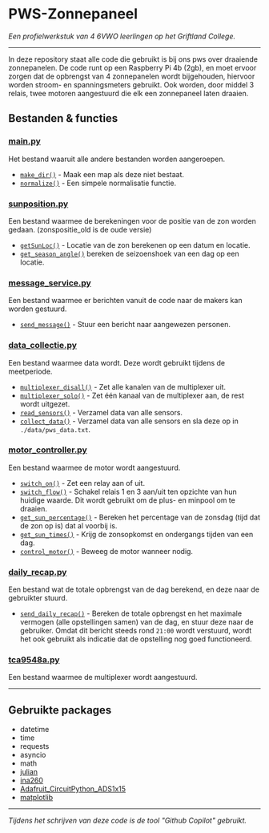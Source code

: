 # PWS-Zonnepaneel
*Een profielwerkstuk van 4 6VWO leerlingen op het Griftland College.*
***

In deze repository staat alle code die gebruikt is bij ons pws over draaiende zonnepanelen. De code runt op een Raspberry Pi 4b (2gb), en moet ervoor zorgen dat de opbrengst van 4 zonnepanelen wordt bijgehouden, hiervoor worden stroom- en spanningsmeters gebruikt. Ook worden, door middel 3 relais, twee motoren aangestuurd die elk een zonnepaneel laten draaien.

## Bestanden & functies
### [main.py](https://github.com/LolligeGerrit/PWS-Zonnepaneel/blob/main/main.py)
Het bestand waaruit alle andere bestanden worden aangeroepen.
- [`make_dir()`](https://github.com/LolligeGerrit/PWS-Zonnepaneel/blob/bdd85e04ab0c849ad3ada186bf3aaa13d022998c/main.py#L27) - Maak een map als deze niet bestaat.
- [`normalize()`](https://github.com/LolligeGerrit/PWS-Zonnepaneel/blob/bdd85e04ab0c849ad3ada186bf3aaa13d022998c/main.py#L35) - Een simpele normalisatie functie.

### [sunposition.py](https://github.com/LolligeGerrit/PWS-Zonnepaneel/blob/main/sunposition.py)
Een bestand waarmee de berekeningen voor de positie van de zon worden gedaan. (zonspositie_old is de oude versie)
- [`getSunLoc()`](https://github.com/LolligeGerrit/PWS-Zonnepaneel/blob/bdd85e04ab0c849ad3ada186bf3aaa13d022998c/sunposition.py#L20) - Locatie van de zon berekenen op een datum en locatie.
- [`get_season_angle()`](https://github.com/LolligeGerrit/PWS-Zonnepaneel/blob/bdd85e04ab0c849ad3ada186bf3aaa13d022998c/sunposition.py#L97) bereken de seizoenshoek van een dag op een locatie.

### [message_service.py](https://github.com/LolligeGerrit/PWS-Zonnepaneel/blob/main/message_service.py)
Een bestand waarmee er berichten vanuit de code naar de makers kan worden gestuurd.
- [`send_message()`](https://github.com/LolligeGerrit/PWS-Zonnepaneel/blob/bdd85e04ab0c849ad3ada186bf3aaa13d022998c/message_service.py#L8) - Stuur een bericht naar aangewezen personen.

### [data_collectie.py](https://github.com/LolligeGerrit/PWS-Zonnepaneel/blob/main/data_collection.py)
Een bestand waarmee data wordt. Deze wordt gebruikt tijdens de meetperiode.
- [`multiplexer_disall()`](https://github.com/LolligeGerrit/PWS-Zonnepaneel/blob/bdd85e04ab0c849ad3ada186bf3aaa13d022998c/data_collection.py#L19) - Zet alle kanalen van de multiplexer uit.
- [`multiplexer_solo()`](https://github.com/LolligeGerrit/PWS-Zonnepaneel/blob/bdd85e04ab0c849ad3ada186bf3aaa13d022998c/data_collection.py#L25) - Zet één kanaal van de multiplexer aan, de rest wordt uitgezet.
- [`read_sensors()`](https://github.com/LolligeGerrit/PWS-Zonnepaneel/blob/bdd85e04ab0c849ad3ada186bf3aaa13d022998c/data_collection.py#L33) - Verzamel data van alle sensors.
- [`collect_data()`](https://github.com/LolligeGerrit/PWS-Zonnepaneel/blob/bdd85e04ab0c849ad3ada186bf3aaa13d022998c/data_collection.py#L51) - Verzamel data van alle sensors en sla deze op in `./data/pws_data.txt`.

### [motor_controller.py](https://github.com/LolligeGerrit/PWS-Zonnepaneel/blob/main/motor_controller.py)
Een bestand waarmee de motor wordt aangestuurd.
- [`switch_on()`](https://github.com/LolligeGerrit/PWS-Zonnepaneel/blob/bdd85e04ab0c849ad3ada186bf3aaa13d022998c/motor_controller.py#L20) - Zet een relay aan of uit.
- [`switch_flow()`](https://github.com/LolligeGerrit/PWS-Zonnepaneel/blob/bdd85e04ab0c849ad3ada186bf3aaa13d022998c/motor_controller.py#L67) - Schakel relais 1 en 3 aan/uit ten opzichte van hun huidige waarde. Dit wordt gebruikt om de plus- en minpool om te draaien.
- [`get_sun_percentage()`](https://github.com/LolligeGerrit/PWS-Zonnepaneel/blob/bdd85e04ab0c849ad3ada186bf3aaa13d022998c/motor_controller.py#L86) - Bereken het percentage van de zonsdag (tijd dat de zon op is) dat al voorbij is.
- [`get_sun_times()`](https://github.com/LolligeGerrit/PWS-Zonnepaneel/blob/bdd85e04ab0c849ad3ada186bf3aaa13d022998c/motor_controller.py#L103) - Krijg de zonsopkomst en ondergangs tijden van een dag.
- [`control_motor()`](https://github.com/LolligeGerrit/PWS-Zonnepaneel/blob/bdd85e04ab0c849ad3ada186bf3aaa13d022998c/motor_controller.py#L112) - Beweeg de motor wanneer nodig.

### [daily_recap.py](https://github.com/LolligeGerrit/PWS-Zonnepaneel/blob/main/daily_recap.py)
Een bestand wat de totale opbrengst van de dag berekend, en deze naar de gebruikter stuurd.
- [`send_daily_recap()`](https://github.com/LolligeGerrit/PWS-Zonnepaneel/blob/bdd85e04ab0c849ad3ada186bf3aaa13d022998c/daily_recap.py#L9) - Bereken de totale opbrengst en het maximale vermogen (alle opstellingen samen) van de dag, en stuur deze naar de gebruiker. Omdat dit bericht steeds rond `21:00` wordt verstuurd, wordt het ook gebruikt als indicatie dat de opstelling nog goed functioneerd.

### [tca9548a.py](https://github.com/IRNAS/tca9548a-python) <br>

Een bestand waarmee de multiplexer wordt aangestuurd.

***

## Gebruikte packages
- datetime
- time
- requests
- asyncio
- math
- [julian](https://github.com/dannyzed/julian)
- [ina260](https://github.com/jveitchmichaelis/ina260)
- [Adafruit_CircuitPython_ADS1x15](https://github.com/adafruit/Adafruit_CircuitPython_ADS1x15)
- [matplotlib](https://github.com/matplotlib/matplotlib)

***

*Tijdens het schrijven van deze code is de tool "Github Copilot" gebruikt.*
